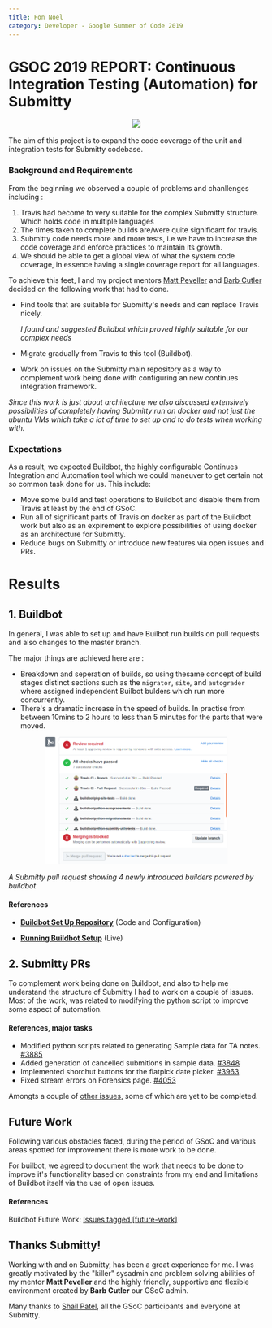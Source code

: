 ```yaml
---
title: Fon Noel
category: Developer - Google Summer of Code 2019
---
```


# GSOC 2019 REPORT: Continuous Integration Testing (Automation) for Submitty
<p align="center">
<img src="https://miro.medium.com/max/700/1*gU5njSRBxB-bjkPdcNuZnA.png" height="250">
</p>
 The aim of this project is to expand the code coverage of the unit and integration tests for Submitty codebase.

### Background and Requirements

 From the beginning we observed a couple of problems and chanllenges including :
 1. Travis had become to very suitable for the complex Submitty structure. Which holds code in multiple languages
 2. The times taken to complete builds are/were quite significant for travis.
 3. Submitty code needs more and more tests, i.e we have to increase the code coverage and enforce practices to maintain its growth.
 4. We should be able to get a global view of what the system code coverage, in essence having a single coverage report for all languages.
   
 To achieve this feet, I and my project mentors [Matt Peveller](https://github.com/MasterOdin) and [Barb Cutler](https://github.com/bmcutler) decided on the following work that had to done.

* Find tools that are suitable for Submitty's needs and can replace Travis nicely.
   
  *I found and suggested Buildbot which proved highly suitable for our complex needs*
* Migrate gradually from Travis to this tool (Buildbot).
* Work on issues on the Submitty main repository as a way to complement work being done with configuring an new continues integration framework.

*Since this work is just about architecture we also discussed extensively possibilities of completely having Submitty run on docker and not just the ubuntu VMs which take a lot of time to set up and to do tests when working with.*

### Expectations

As a result, we expected Buildbot, the highly configurable Continues Integration and Automation tool which we could maneuver to get certain not so common task done for us. This include:
 - Move some build and test operations to Buildbot and disable them from Travis at least by the end of GSoC.
 - Run all of significant parts of Travis on docker as part of the Buildbot work but also as an expirement to explore possibilities of using docker as an architecture for Submitty.
 - Reduce bugs on Submitty or introduce new features via open issues and PRs. 

# Results

## 1. Buildbot

In general, I was able to set up and have Builbot run builds on pull requests and also changes to the master branch.

The major things are achieved here are :
- Breakdown and seperation of builds, so using thesame concept of build stages distinct sections such as the `migrator`, `site`, and `autograder` where assigned independent Builbot bulders which run more concurrently.
- There's a dramatic increase in the speed of builds. In practise from between 10mins to 2 hours to less than 5 minutes for the parts that were moved.

<p align="center">
<img src="../../../images/submitty_pr_with_buildbot.png" height="250">

*A Submitty pull request showing 4 newly introduced builders powered by buildbot*
</p>

#### References

* **[Buildbot Set Up Repository](https://github.com/Submitty/submitty-buildbot/)** (Code and Configuration)

* **[Running Buildbot Setup](http://submitty-ci.cs.rpi.edu/)** (Live)


## 2. Submitty PRs

To complement work being done on Buildbot, and also to help me understand the structure of Submitty I had to work on a couple of issues. Most of the work, was related to modifying the python script to improve some aspect of automation.

#### References, major tasks

* Modified python scripts related to generating Sample data for TA notes. [#3885](https://github.com/Submitty/Submitty/pull/3885)
* Added generation of cancelled submitions in sample data. [#3848](https://github.com/Submitty/Submitty/pull/3848)
* Implemented shorchut buttons for the flatpick date picker. [#3963](https://github.com/Submitty/Submitty/pull/3963)
* Fixed stream errors on Forensics page. [#4053](https://github.com/Submitty/Submitty/pull/4053)

Amongts a couple of [other issues](https://github.com/Submitty/Submitty/pulls?utf8=%E2%9C%93&q=+is%3Apr+author%3AFenn-CS+), some of which are yet to be completed.
  

## Future Work

Following various obstacles faced, during the period of GSoC and various areas spotted for improvement there is more work to be done.

For builbot, we agreed to document the work that needs to be done to improve it's functionality based on constraints from my end and limitations of Buildbot itself via the use of open issues. 

#### References

Buildbot Future Work: [Issues tagged [future-work]](https://github.com/Submitty/submitty-buildbot/issues?q=is%3Aissue+is%3Aopen+label%3Afuture-work) 


## Thanks Submitty!

Working with and on Submitty, has been a great experience for me. I was greatly motivated by the "killer" sysadmin and problem solving abilities of my mentor **Matt Peveller** and the highly friendly, supportive and flexible environment created by **Barb Cutler** our GSoC admin.

Many thanks to [Shail Patel](https://github.com/shailpatels), all the GSoC participants and everyone at Submitty.

